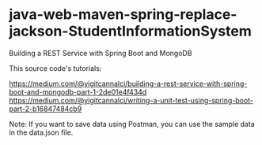 # java-web-maven-spring-replace-jackson-StudentInformationSystem
Building a REST Service with Spring Boot and MongoDB

This source code's tutorials: 

https://medium.com/@yigitcannalci/building-a-rest-service-with-spring-boot-and-mongodb-part-1-2de01e4f434d
https://medium.com/@yigitcannalci/writing-a-unit-test-using-spring-boot-part-2-b16847484cb9

Note: If you want to save data using Postman, you can use the sample data in the data.json file.
